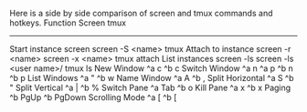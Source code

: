 Here is a side by side comparison of screen and tmux commands and
hotkeys.
  Function             Screen                                  tmux
  -------------------- --------------------------------------- ---------------------
  Start instance       screen screen -S \<name\>               tmux
  Attach to instance   screen -r \<name\> screen -x \<name\>   tmux attach
  List instances       screen -ls screen -ls \<user name\>/    tmux ls
  New Window           \^a c                                   \^b c
  Switch Window        \^a n \^a p                             \^b n \^b p
  List Windows         \^a "                                   \^b w
  Name Window          \^a A                                   \^b ,
  Split Horizontal     \^a S                                   \^b "
  Split Vertical       \^a |                                   \^b %
  Switch Pane          \^a Tab                                 \^b o
  Kill Pane            \^a x                                   \^b x
  Paging                                                       \^b PgUp \^b PgDown
  Scrolling Mode       \^a [                                   \^b [


